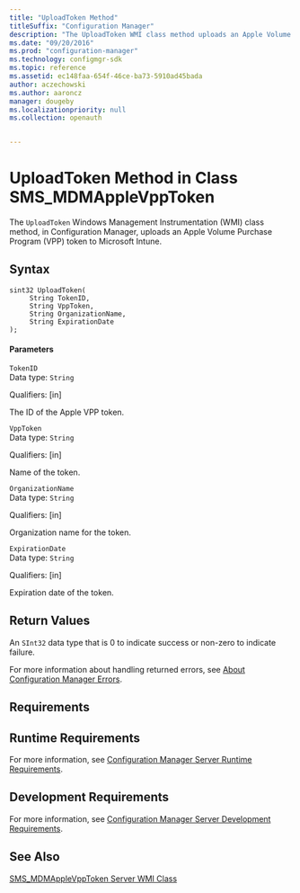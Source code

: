 ```yaml
---
title: "UploadToken Method"
titleSuffix: "Configuration Manager"
description: "The UploadToken WMI class method uploads an Apple Volume Purchase Program (VPP) token to Microsoft Intune."
ms.date: "09/20/2016"
ms.prod: "configuration-manager"
ms.technology: configmgr-sdk
ms.topic: reference
ms.assetid: ec148faa-654f-46ce-ba73-5910ad45bada
author: aczechowski
ms.author: aaroncz
manager: dougeby
ms.localizationpriority: null
ms.collection: openauth


---
```

# UploadToken Method in Class SMS_MDMAppleVppToken
The `UploadToken` Windows Management Instrumentation (WMI) class method, in Configuration Manager, uploads an Apple Volume Purchase Program (VPP) token to Microsoft Intune.  

## Syntax  

```  
sint32 UploadToken(  
     String TokenID,   
     String VppToken,  
     String OrganizationName,   
     String ExpirationDate  
);  

```  

#### Parameters  
 `TokenID`  
 Data type: `String`  

 Qualifiers: [in]  

 The ID of the Apple VPP token.  

 `VppToken`  
 Data type: `String`  

 Qualifiers: [in]  

 Name of the token.  

 `OrganizationName`  
 Data type: `String`  

 Qualifiers: [in]  

 Organization name for the token.  

 `ExpirationDate`  
 Data type: `String`  

 Qualifiers: [in]  

 Expiration date of the token.  

## Return Values  
 An `SInt32` data type that is 0 to indicate success or non-zero to indicate failure.  

 For more information about handling returned errors, see [About Configuration Manager Errors](../../../develop/core/understand/about-configuration-manager-errors.md).  

## Requirements  

## Runtime Requirements  
 For more information, see [Configuration Manager Server Runtime Requirements](../../../develop/core/reqs/server-runtime-requirements.md).  

## Development Requirements  
 For more information, see [Configuration Manager Server Development Requirements](../../../develop/core/reqs/server-development-requirements.md).  

## See Also  
 [SMS_MDMAppleVppToken Server WMI Class](../../../develop/reference/mdm/sms_mdmapplevpptoken-server-wmi-class.md)   
